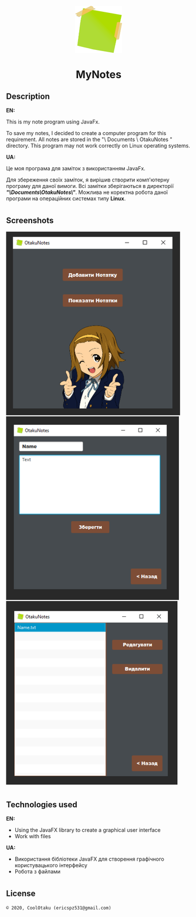 <p align="center"><img width="128" height="128" src="/src/sample/style/note.png" /></p>
<h1 align="center">MyNotes</h1>

## Description
<b>EN:</b>

This is my note program using JavaFx.

To save my notes, I decided to create a computer program for this requirement. All notes are stored in the "\ Documents \ OtakuNotes \" directory. This 
program may not work correctly on Linux operating systems.

<b>UA:</b>

Це моя програма для заміток з використанням JavaFx.

Для збереження своїх заміток, я вирішив створити комп'ютерну програму для даної вимоги. Всі замітки зберігаються в директорії ***"\Documents\OtakuNotes\\"***. Можлива не 
коректна робота даної програми на операційних системах типу **Linux**.

#
## Screenshots
<p>
  <img src="screens/sc1.png" height="500px"/>
  <img src="screens/sc2.png" height="500px"/>
  <img src="screens/sc3.png" height="500px"/>
</p>

#
## Technologies used
<b>EN:</b>
- Using the JavaFX library to create a graphical user interface
- Work with files

<b>UA:</b>
- Використання бібліотеки JavaFX для створення графічного користувацького інтерфейсу
- Робота з файлами
#
## License
```
© 2020, CoolOtaku (ericspz531@gmail.com)
```
